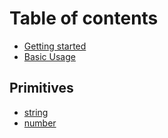 # Table of contents

* [Getting started](README.md)
* [Basic Usage](basic-usage.md)

## Primitives

* [string](primitives/string.md)
* [number](primitives/number.md)
